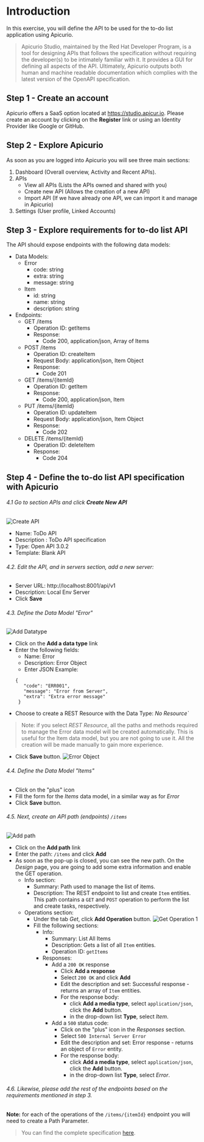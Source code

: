 # Introduction
In this exercise, you will define the API to be used for the to-do list application using Apicurio.

> Apicurio Studio, maintained by the Red Hat Developer Program, is a tool for designing APIs that follows the specification without requiring the developer(s) to be intimately familiar with it. It provides a GUI for defining all aspects of the API. Ultimately, Apicurio outputs both human and machine readable documentation which complies with the latest version of the OpenAPI specification.

## Step 1 - Create an account

Apicurio offers a SaaS option located at https://studio.apicur.io. Please create an account by clicking on the **Register** link or using an Identity Provider like Google or GitHub.

## Step 2 - Explore Apicurio

As soon as you are logged into Apicurio you will see three main sections:

1. Dashboard (Overall overview, Activity and Recent APIs).
2. APIs
   * View all APIs (Lists the APIs owned and shared with you)
   * Create new API (Allows the creation of a new API)
   * Import API (If we have already one API, we can import it and manage in Apicurio)
3. Settings (User profile, Linked Accounts)

## Step 3 - Explore requirements for to-do list API 

The API should expose endpoints with the following data models:

* Data Models:
  * Error
    - code: string
    - extra: string
    - message: string
  * Item
    - id: string
    - name: string
    - description: string
* Endpoints:
  * GET /items
    - Operation ID: getItems
    - Response:
      - Code 200, application/json, Array of Items
  * POST /items
    - Operation ID: createItem
    - Request Body: application/json, Item Object
    - Response:
      - Code 201
  * GET /items/{itemId}
    - Operation ID: getItem
    - Response:
      - Code 200, application/json, Item
  * PUT /items/{itemId}
    - Operation ID: updateItem
    - Request Body: application/json, Item Object
    - Response:
      - Code 202
  * DELETE /items/{itemId}
    - Operation ID: deleteItem
    - Response:
      - Code 204

## Step 4 - Define the to-do list API specification with Apicurio

###### 4.1 Go to section _APIs_ and click **Create New API**
  ![Create API](images/exercise-1/api-create.png)
  * Name: ToDo API
  * Description : ToDo API specification
  * Type: Open API 3.0.2
  * Template: Blank API

###### 4.2. Edit the API, and in servers section, add a new server:
   * Server URL: http://localhost:8001/api/v1
   * Description: Local Env Server
   * Click **Save**

###### 4.3. Define the Data Model "Error"
   ![Add Datatype](images/exercise-1/add-datatype.png)

   * Click on the **Add a data type** link
   * Enter the following fields:
       * Name: Error
       * Description: Error Object
       * Enter JSON Example:
       ```
       {
          "code": "ERR001",
          "message": "Error from Server",
          "extra": "Extra error message"
        }
       ```
   * Choose to create a REST Resource with the Data Type: _No Resource`_
   > Note: if you select _REST Resource_, all the paths and methods required to manage the Error data model will be created automatically. This is useful for the Item data model, but you are not going to use it. All the creation will be made manually to gain more experience.

   * Click **Save** button.
   ![Error Object](images/exercise-1/error-object.png)

###### 4.4. Define the Data Model "Items"

  * Click on the "plus" icon
  * Fill the form for the _Items_ data model, in a similar way as for _Error_
  * Click **Save** button.

###### 4.5. Next, create an API path (endpoints) `/items`
![Add path](images/exercise-1/add-path.png)
  * Click on the **Add path** link
  * Enter the path: `/items` and click **Add**
  * As soon as the pop-up is closed, you can see the new path. On the _Design_ page, you are going to add some extra information and enable the GET operation.
    * Info section:
      * Summary: Path used to manage the list of items.
      * Description: The REST endpoint to list and create `Item` entities. This path contains a `GET` and `POST` operation to perform the list and create tasks, respectively.
    * Operations section:
      * Under the tab _Get_, click **Add Operation** button.
        ![Get Operation 1](images/exercise-1/get-operation-1.png)
      * Fill the following sections:
        * Info:
          * Summary: List All Items
          * Description: Gets a list of all `Item` entities.
          * Operation ID: `getItems`
        * Responses:
          * Add a `200 OK` response
            * Click **Add a response**
            * Select `200 OK` and click **Add**
            * Edit the description and set: Successful response - returns an array of `Item` entities.
            * For the response body:
              *  click **Add a media type**, select `application/json`, click the **Add** button.
              *  in the drop-down list **Type**, select _Item_.
          * Add a `500` status code:
            * Click on the "plus" icon in the _Responses_ section.
            * Select `500 Internal Server Error`
            * Edit the description and set: Error response - returns an object of `Error` entity.
            * For the response body:
              *  click **Add a media type**, select `application/json`, click the **Add** button.
              *  in the drop-down list **Type**, select _Error_.

###### 4.6. Likewise, please add the rest of the endpoints based on the requirements mentioned in step 3.

**Note:** for each of the operations of the `/items/{itemId}` endpoint you will need to create a Path Parameter.

> You can find the complete specification [here](../contract/swagger.yaml).



